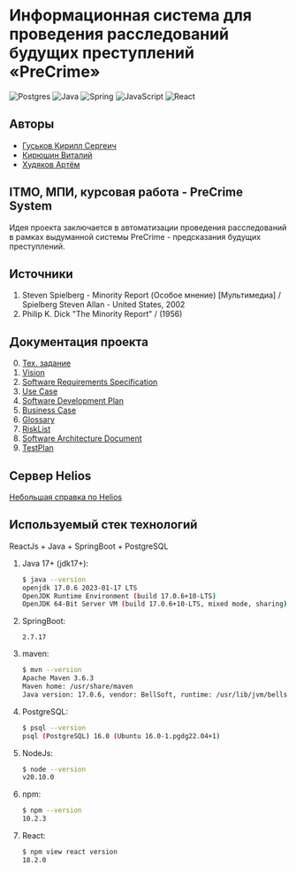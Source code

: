 # **Информационная система для проведения расследований будущих преступлений «PreCrime»**
![Postgres](https://img.shields.io/badge/postgres-%23316192.svg?style=for-the-badge&logo=postgresql&logoColor=white)
![Java](https://img.shields.io/badge/java-%23ED8B00.svg?style=for-the-badge&logo=openjdk&logoColor=white)
![Spring](https://img.shields.io/badge/spring-%236DB33F.svg?style=for-the-badge&logo=spring&logoColor=white)
![JavaScript](https://img.shields.io/badge/javascript-%23323330.svg?style=for-the-badge&logo=javascript&logoColor=%23F7DF1E)
![React](https://img.shields.io/badge/react-%2320232a.svg?style=for-the-badge&logo=react&logoColor=%2361DAFB)

## Авторы

  * [Гуськов Кирилл Сергеич](https://github.com/RobotanTM "Front")
  * [Кирюшин Виталий](https://github.com/Wittelsbach-Konig "Back&Test")
  * [Худяков Артём](https://github.com/ArtKhud00 "Back&Test")

## ITMO, МПИ, курсовая работа - PreCrime System

  Идея проекта заключается в автоматизации проведения расследований в рамках выдуманной системы PreCrime - предсказания будущих преступлений.

## Источники
  1. Steven Spielberg - Minority Report (Особое мнение) [Мультимедиа] / Spielberg Steven Allan - United States, 2002
  2. Philip K. Dick "The Minority Report" / (1956)

## Документация проекта
  0. [Тех. задание](https://docs.google.com/document/d/1hMvditgHhaRTZWnLKKQVJqnq68EoZwM46DTUUy0d1U8/edit?usp=sharing)
  1. [Vision](https://docs.google.com/document/d/1vbYOExy0uI6AfOE4IB3Xk4F_uz77dFG6/edit?usp=sharing&ouid=107187646949579496351&rtpof=true&sd=true)
  2. [Software Requirements Specification](https://docs.google.com/document/d/1ovJ3-4AXb3JprjwpIep2AhiCAizOuFSdsPO56p8rZMQ/edit?usp=sharing)
  3. [Use Case](https://docs.google.com/document/d/10TrkdeUaDxa_sQm4rzueAuqJe2fuyxf6vpJss9iNM4E/edit?usp=sharing)
  4. [Software Development Plan](https://docs.google.com/document/d/17GFOVInRwEk13up0IzgfmBd-y1rsTplhEh0IXH86VhY/edit?usp=sharing)
  5. [Business Case](https://docs.google.com/document/d/1rcWrLc_-UOhzhQMEW-HjqbCRpiZ54cOaFpZh4Kb9FAo/edit?usp=sharing)
  6. [Glossary](https://docs.google.com/document/d/1rcWzyMFbh1gjjKk_IGCiKuCtp6r_01uWI8e1CY4gkPk/edit?usp=sharing)
  7. [RiskList](https://docs.google.com/document/d/1vkuBwmmlAS7_ddU4XmtJZzMO3T66eVFcrbZfqKXiqhI/edit?usp=sharing)
  8. [Software Architecture Document](https://docs.google.com/document/d/1NsIzNU0NHnJ_nQvd92pVwencNoaU5QpuH_ol5Pw8q5E/edit?usp=sharing)
  9. [TestPlan](https://docs.google.com/document/d/1Pq3QE04I8wFa6oFxD2fqhUuANkDlmBDBKOIsnJTb9hM/edit?usp=sharing)

## Сервер Helios

[Небольшая справка по Helios](connect_to_helios.md)

## Используемый стек технологий

  ReactJs + Java + SpringBoot + PostgreSQL

  1. Java 17+ (jdk17+):
      ```bash
      $ java --version
      openjdk 17.0.6 2023-01-17 LTS
      OpenJDK Runtime Environment (build 17.0.6+10-LTS)
      OpenJDK 64-Bit Server VM (build 17.0.6+10-LTS, mixed mode, sharing)
      ```
  2. SpringBoot:
      ```
      2.7.17
      ```
  3. maven: 
      ```bash
      $ mvn --version
      Apache Maven 3.6.3
      Maven home: /usr/share/maven
      Java version: 17.0.6, vendor: BellSoft, runtime: /usr/lib/jvm/bellsoft-java17-amd64
      ```
  4. PostgreSQL:
      ```bash
      $ psql --version
      psql (PostgreSQL) 16.0 (Ubuntu 16.0-1.pgdg22.04+1)
      ```
  5. NodeJs:
      ```bash
      $ node --version
      v20.10.0
      ```
  6. npm:
      ```bash
      $ npm --version
      10.2.3
      ```
  7. React:
      ```bash
      $ npm view react version
      18.2.0
      ```




